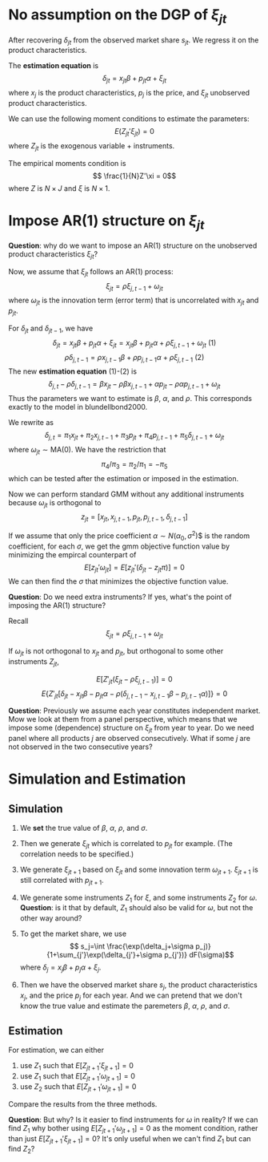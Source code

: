 # No assumption on the DGP of $\xi_{jt}$ 
After recovering ${\delta}_{jt}$ from the observed market share $s_{jt}$. We regress it on the product characteristics.

The **estimation equation** is
$$\delta_{jt}=x_{jt}\beta + p_{jt}\alpha+\xi_{jt}$$
where $x_j$ is the product characteristics, $p_j$ is the price, and $\xi_{jt}$ unobserved product characteristics. 

We can use the following moment conditions to estimate the parameters:
$$E(Z_{jt}'\xi_{jt})=0$$
where $Z_{jt}$ is the exogenous variable + instruments. 

The empirical moments condition is 
$$ \frac{1}{N}Z'\xi = 0$$ 
where $Z$ is $N \times J$ and $\xi$ is $N \times 1$.

# Impose AR(1) structure on $\xi_{jt}$

**Question**: why do we want to impose an AR(1) structure on the unobserved product characteristics $\xi_{jt}$?

Now, we assume that $\xi_{jt}$ follows an AR(1) process:
$$\xi_{jt} = \rho \xi_{j,t-1} + \omega_{jt}$$
where $\omega_{jt}$ is the innovation term (error term) that is uncorrelated with $x_{jt}$ and $p_{jt}$.

For $\delta_{jt}$ and $\delta_{jt-1}$, we have
$$\delta_{jt} = x_{jt}\beta + p_{jt}\alpha + \xi_{jt}=x_{jt}\beta + p_{jt}\alpha + \rho \xi_{j,t-1} + \omega_{jt}\ (1)$$
$$\rho \delta_{j,t-1} = \rho x_{j,t-1}\beta + \rho p_{j,t-1}\alpha + \rho\xi_{j,t-1}\ (2)$$
The new **estimation equation** (1)-(2) is
$$\delta_{j,t}-\rho \delta_{j,t-1} = \beta x_{jt} - \rho\beta x_{j,t-1} + \alpha p_{jt} - \rho\alpha p_{j,t-1} + \omega_{jt} $$
Thus the parameters we want to estimate is $\beta$, $\alpha$, and $\rho$.
This corresponds exactly to the model in blundellbond2000. 

We rewrite as 
$$ \delta_{j,t} = \pi_1 x_{jt} + \pi_2 x_{j,t-1} + \pi_3 p_{jt} + \pi_4 p_{j,t-1} + \pi_5 \delta_{j,t-1} +\omega_{jt}$$ 
where $\omega_{jt} \sim \text{MA}(0)$.
We have the restriction that
$$\pi_4/\pi_3 = \pi_2/\pi_1 = -\pi_5$$
which can be tested after the estimation or imposed in the estimation.

Now we can perform standard GMM without any additional instruments because $\omega_{jt}$ is orthogonal to
$$ z_{jt} =[x_{jt}, x_{j,t-1}, p_{jt}, p_{j,t-1}, \delta_{j,t-1}]$$

If we assume that only the price coefficient $\alpha \sim N(\alpha_0,\sigma^2)$$ is the random coefficient, for each $\sigma$, we get the gmm objective function value by minimizing the empircal counterpart of 
$$E[z_{jt}'\omega_{jt}]=E[z_{jt}'(\delta_{jt}-z_{jt}\pi)] =0$$
We can then find the $\sigma$ that minimizes the objective function value.

**Question**: Do we need extra instruments? If yes, what's the point of imposing the AR(1) structure?

Recall 
$$\xi_{jt} = \rho \xi_{j,t-1} + \omega_{jt}$$

If $\omega_{jt}$ is not orthogonal to $x_{jt}$ and $p_{jt}$, but orthogonal to some other instruments $Z_{jt}$, 

$$ E[Z'_{jt}(\xi_{jt}-\rho\xi_{j,t-1})]=0$$
$$ E\{Z'_{jt}[\delta_{jt}-x_{jt}\beta-p_{jt}\alpha-\rho(\delta_{j,t-1}-x_{j,t-1}\beta-p_{j,t-1}\alpha)]\}=0$$

**Question**: Previously we assume each year constitutes independent market. Mow we look at them from a panel perspective, which means that we impose some (dependence) structure on $\xi_{jt}$ from year to year.
Do we need panel where all products $j$ are observed consecutively. What if some $j$ are not observed in the two consecutive years?

# Simulation and Estimation
## Simulation
1. We **set** the true value of $\beta$, $\alpha$, $\rho$, and $\sigma$. 
2. Then we generate $\xi_{jt}$ which is correlated to $p_{jt}$ for example. (The correlation needs to be specified.) 
3. We generate $\xi_{jt+1}$ based on $\xi_{jt}$ and some innovation term $\omega_{jt+1}$. $\xi_{jt+1}$ is still correlated with $p_{jt+1}$.
4. We generate some instruments $Z_1$ for $\xi$, and some instruments $Z_2$ for $\omega$. **Question**: is it that by default, $Z_1$ should also be valid for $\omega$, but not the other way around?
4. To get the market share, we use 
$$ s_j=\int \frac{\exp(\delta_j+\sigma p_j)}{1+\sum_{j'}\exp(\delta_{j'}+\sigma p_{j'})} dF(\sigma)$$
where $\delta_j=x_j\beta+p_j\alpha+\xi_j$.

5. Then we have the observed market share $s_j$, the product characteristics $x_j$, and the price $p_j$ for each year. And we can pretend that we don't know the true value and estimate the paremeters $\beta$, $\alpha$, $\rho$, and $\sigma$.

## Estimation
For estimation, we can either
1. use $Z_1$ such that $E[Z_{jt+1}'\xi_{jt+1}]=0$
2. use $Z_1$ such that $E[Z_{jt+1}'\omega_{jt+1}]=0$
3. use $Z_2$ such that $E[Z_{jt+1}'\omega_{jt+1}]=0$

Compare the results from the three methods.

**Question**: But why? Is it easier to find instruments for $\omega$ in reality? If we can find $Z_1$ why bother using $E[Z_{jt+1}'\omega_{jt+1}]=0$ as the moment condition, rather than just $E[Z_{jt+1}'\xi_{jt+1}]=0$? It's only useful when we can't find $Z_1$ but can find $Z_2$?





